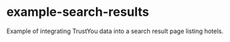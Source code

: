 example-search-results
======================

Example of integrating TrustYou data into a search result page listing hotels.
